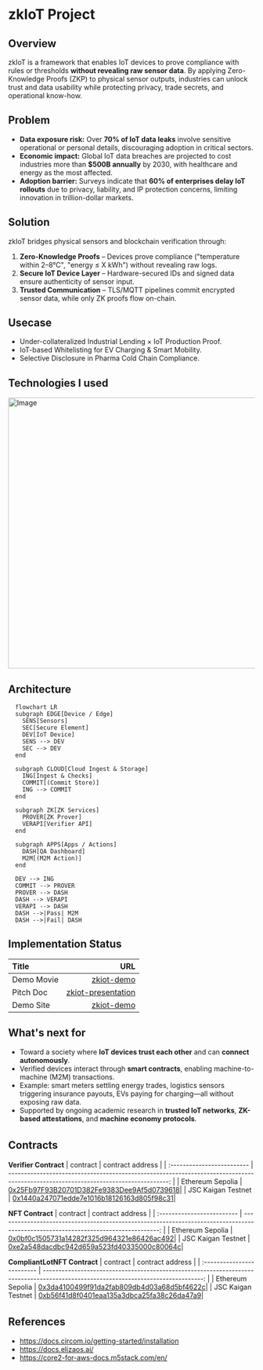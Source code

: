 # zkIoT Project 

## Overview
zkIoT is a framework that enables IoT devices to prove compliance with rules or thresholds **without revealing raw sensor data**. By applying Zero-Knowledge Proofs (ZKP) to physical sensor outputs, industries can unlock trust and data usability while protecting privacy, trade secrets, and operational know-how.

## Problem
- **Data exposure risk:** Over **70% of IoT data leaks** involve sensitive operational or personal details, discouraging adoption in critical sectors.
- **Economic impact:** Global IoT data breaches are projected to cost industries more than **$500B annually** by 2030, with healthcare and energy as the most affected.
- **Adoption barrier:** Surveys indicate that **60% of enterprises delay IoT rollouts** due to privacy, liability, and IP protection concerns, limiting innovation in trillion-dollar markets.

## Solution
zkIoT bridges physical sensors and blockchain verification through:
1. **Zero-Knowledge Proofs** – Devices prove compliance ("temperature within 2–8°C", "energy ≤ X kWh") without revealing raw logs.
2. **Secure IoT Device Layer** – Hardware-secured IDs and signed data ensure authenticity of sensor input.
3. **Trusted Communication** – TLS/MQTT pipelines commit encrypted sensor data, while only ZK proofs flow on-chain.

## Usecase 
- Under-collateralized Industrial Lending × IoT Production Proof.
- IoT-based Whitelisting for EV Charging & Smart Mobility.
- Selective Disclosure in Pharma Cold Chain Compliance.

## Technologies I used
<img width="907" height="552" alt="Image" src="https://github.com/user-attachments/assets/1d551f10-e3ae-433c-87c2-d445277f5553" />

## Architecture

```mermaid
  flowchart LR
  subgraph EDGE[Device / Edge]
    SENS[Sensors]
    SEC[Secure Element]
    DEV[IoT Device]
    SENS --> DEV
    SEC --> DEV
  end

  subgraph CLOUD[Cloud Ingest & Storage]
    ING[Ingest & Checks]
    COMMIT[(Commit Store)]
    ING --> COMMIT
  end

  subgraph ZK[ZK Services]
    PROVER[ZK Prover]
    VERAPI[Verifier API]
  end

  subgraph APPS[Apps / Actions]
    DASH[QA Dashboard]
    M2M[(M2M Action)]
  end

  DEV --> ING
  COMMIT --> PROVER
  PROVER --> DASH
  DASH --> VERAPI
  VERAPI --> DASH
  DASH -->|Pass| M2M
  DASH -->|Fail| DASH

```

## Implementation Status

| Title          |                                                              URL |
| :------------- | ---------------------------------------------------------------: |
| Demo Movie      |                                      [zkiot-demo](https://youtu.be/Q3snpnBragY)|
| Pitch Doc    |   [zkiot-presentation](https://www.canva.com/design/DAGxszg1ejA/_BAAG-tUr6_MTcjdlD_zBA/edit?utm_content=DAGxszg1ejA&utm_campaign=designshare&utm_medium=link2&utm_source=sharebutton) |
| Demo Site     |                                 [zkiot-demo](https://zkiot-frontend-intro.vercel.app/) | 

## What's next for
- Toward a society where **IoT devices trust each other** and can **connect autonomously**.
- Verified devices interact through **smart contracts**, enabling machine-to-machine (M2M) transactions.
- Example: smart meters settling energy trades, logistics sensors triggering insurance payouts, EVs paying for charging—all without exposing raw data.
- Supported by ongoing academic research in **trusted IoT networks**, **ZK-based attestations**, and **machine economy protocols**.

## Contracts　
**Verifier Contract**
| contract                   |                                                                                                                   contract address |
| :------------------------- | ---------------------------------------------------------------------------------------------------------------------------------: |
| Ethereum Sepolia    | [0x25Fb97F93B20701D382Fe9383Dee9Af5d0739618](https://etherscan.io/address/0x25fb97f93b20701d382fe9383dee9af5d0739618)|
| JSC Kaigan Testnet    | [0x1440a247071edde7e1016b18126163d805f98c31](https://explorer.kaigan.jsc.dev/address/0x1440A247071EDdE7e1016b18126163D805f98C31)|

**NFT Contract**
| contract                   |                                                                                                                   contract address |
| :------------------------- | ---------------------------------------------------------------------------------------------------------------------------------: |
| Ethereum Sepolia    | [0x0bf0c1505731a14282f325d964321e86426ac492](https://etherscan.io/address/0x0bf0c1505731a14282f325d964321e86426ac492)|
| JSC Kaigan Testnet    | [0xe2a548dacdbc942d659a523fd40335000c80064c](https://explorer.kaigan.jsc.dev/address/0xe2a548DaCdBC942D659a523FD40335000C80064c)|

**CompliantLotNFT Contract**
| contract                   |                                                                                                                   contract address |
| :------------------------- | ---------------------------------------------------------------------------------------------------------------------------------: |
| Ethereum Sepolia    | [0x3da4100499f91da2fab809db4d03a68d5bf4622c](https://etherscan.io/address/0x3da4100499f91da2fab809db4d03a68d5bf4622c)|
| JSC Kaigan Testnet    | [0xb56f41d8f0401eaa135a3dbca25fa38c26da47a9](https://explorer.kaigan.jsc.dev/address/0xb56f41d8f0401eaa135a3dbca25fa38c26da47a9)|

## References　
- https://docs.circom.io/getting-started/installation
- https://docs.elizaos.ai/
- https://core2-for-aws-docs.m5stack.com/en/
